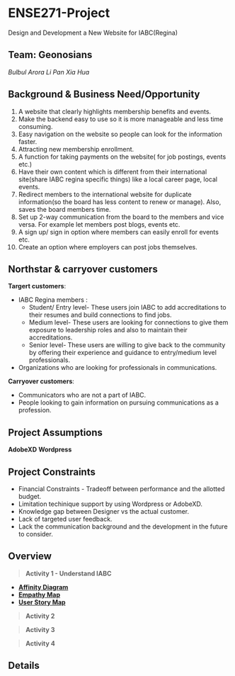 # ENSE271-Project
Design and Development a New Website for IABC(Regina)

## Team: Geonosians
*Bulbul Arora*    *Li Pan*  *Xia Hua* 

## Background & Business Need/Opportunity
1. A website that clearly highlights membership benefits and events. 
2. Make the backend easy to use so it is more manageable and less time consuming.  
3. Easy navigation on the website so people can look for the information faster.  
4. Attracting new membership enrollment.
5. A function for taking payments on the website( for job postings, events etc.) 
6. Have their own content which is different from their international site(share IABC regina specific things) like a local career page, local events.
7. Redirect members to the international website for duplicate information(so the board has less content to renew or manage). Also, saves the board members time.
8. Set up 2-way communication from the board to the members and vice versa. For example let members post blogs, events etc.
9. A sign up/ sign in option where members can easily enroll for events etc.
10. Create an option where employers can post jobs themselves.


## Northstar & carryover customers
**Targert customers**: 
* IABC Regina members :
  * Student/ Entry level- These users join IABC to add accreditations to their resumes and build connections to find jobs.
  * Medium level- These users are looking for connections to give them exposure to leadership roles and also to maintain their accreditations.
  * Senior level- These users are willing to give back to the community by offering their experience and guidance to entry/medium level professionals.
* Organizations who are looking for professionals in communications.

**Carryover customers**: 
* Communicators who are not a part of IABC.
* People looking to gain information on pursuing communications as a profession.


## Project Assumptions
**AdobeXD**
**Wordpress**  

## Project Constraints
* Financial Constraints - Tradeoff between performance and the allotted budget.
* Limitation techinique support by using Wordpress or AdobeXD.
* Knowledge gap between Designer vs the actual customer. 
* Lack of targeted user feedback.
* Lack the communication background and the development in the future to consider. 






## Overview
> **Activity 1 - Understand IABC**
- [**Affinity Diagram**](https://github.com/panli200/ENSE271-Project/tree/main/Affinity%20Diagram)
- [**Empathy Map**](https://github.com/panli200/ENSE271-Project/tree/main/Empathy%20Map)
- [**User Story Map**](https://github.com/panli200/ENSE271-Project/blob/main/User%20Story%20Map/UserStory.png)
> **Activity 2**

> **Activity 3**

> **Activity 4**

## Details


